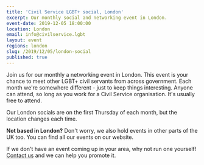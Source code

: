 ```yaml
---
title: 'Civil Service LGBT+ social, London'
excerpt: Our monthly social and networking event in London.
event-date: 2019-12-05 18:00:00
location: London
email: info@civilservice.lgbt
layout: event
regions: london
slug: /2019/12/05/london-social
published: true
---
```

Join us for our monthly a networking event in London. This event is your chance to meet other LGBT+ civil servants from across government. Each month we're somewhere different - just to keep things interesting. Anyone can attend, so long as you work for a Civil Service organisation. It's usually free to attend.

Our London socials are on the first Thursday of each month, but the location changes each time.

**Not based in London?** Don't worry, we also hold events in other parts of the UK too. You can find all our events on our website.

If we don't have an event coming up in your area, why not run one yourself! [Contact us](/about/contact-us/) and we can help you promote it.